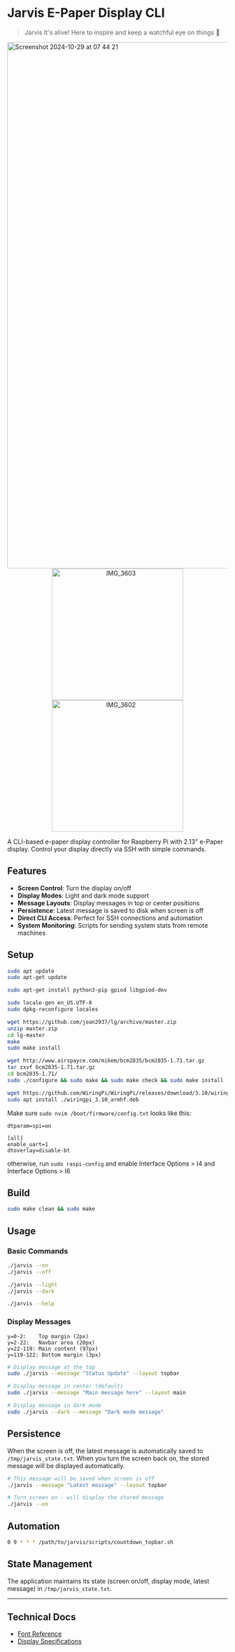 # Jarvis E-Paper Display CLI

> Jarvis It's alive! Here to inspire and keep a watchful eye on things 👀

<img width="1200" alt="Screenshot 2024-10-29 at 07 44 21" src="https://github.com/user-attachments/assets/20e35afc-239d-4d34-8cd2-2744ec79401b">

<div align="center">
  <img width="300" alt="IMG_3603" src="https://github.com/user-attachments/assets/5b98a666-aa89-49d5-80e6-4c8cc2b04bcf">
  <img width="300" alt="IMG_3602" src="https://github.com/user-attachments/assets/90aabb81-2482-47b3-92b3-75cb0453bb5c">
</div>

A CLI-based e-paper display controller for Raspberry Pi with 2.13" e-Paper display. Control your display directly via SSH with simple commands.

## Features

- **Screen Control**: Turn the display on/off
- **Display Modes**: Light and dark mode support
- **Message Layouts**: Display messages in top or center positions
- **Persistence**: Latest message is saved to disk when screen is off
- **Direct CLI Access**: Perfect for SSH connections and automation
- **System Monitoring**: Scripts for sending system stats from remote machines

## Setup

```bash
sudo apt update
sudo apt-get update

sudo apt-get install python3-pip gpiod libgpiod-dev

sudo locale-gen en_US.UTF-8
sudo dpkg-reconfigure locales

wget https://github.com/joan2937/lg/archive/master.zip
unzip master.zip
cd lg-master
make
sudo make install

wget http://www.airspayce.com/mikem/bcm2835/bcm2835-1.71.tar.gz
tar zxvf bcm2835-1.71.tar.gz
cd bcm2835-1.71/
sudo ./configure && sudo make && sudo make check && sudo make install

wget https://github.com/WiringPi/WiringPi/releases/download/3.10/wiringpi_3.10_armhf.deb
sudo apt install ./wiringpi_3.10_armhf.deb
```

Make sure `sudo nvim /boot/firmware/config.txt` looks like this:
```
dtparam=spi=on

[all]
enable_uart=1
dtoverlay=disable-bt
```
otherwise, run `sudo raspi-config` and enable Interface Options > I4 and Interface Options > I6

## Build

```sh
sudo make clean && sudo make
```

## Usage

### Basic Commands

```sh
./jarvis --on
./jarvis --off

./jarvis --light
./jarvis --dark

./jarvis --help
```

### Display Messages

```
y=0-2:    Top margin (2px)
y=2-22:   Navbar area (20px)
y=22-119: Main content (97px)
y=119-122: Bottom margin (3px)
```

```sh
# Display message at the top
sudo ./jarvis --message "Status Update" --layout topbar

# Display message in center (default)
sudo ./jarvis --message "Main message here" --layout main

# Display message in dark mode
sudo ./jarvis --dark --message "Dark mode message"
```

## Persistence

When the screen is off, the latest message is automatically saved to `/tmp/jarvis_state.txt`. When you turn the screen back on, the stored message will be displayed automatically.

```sh
# This message will be saved when screen is off
./jarvis --message "Latest message" --layout topbar

# Turn screen on - will display the stored message
./jarvis --on
```

## Automation
```sh
0 9 * * * /path/to/jarvis/scripts/countdown_topbar.sh
```

## State Management

The application maintains its state (screen on/off, display mode, latest message) in `/tmp/jarvis_state.txt`.

---

## Technical Docs
- [Font Reference](https://github.com/waveshareteam/e-Paper/blob/master/Arduino/epd1in02d/fonts.h#L85)
- [Display Specifications](https://files.waveshare.com/upload/5/59/2.13inch_e-Paper_V3_Specificition.pdf)
